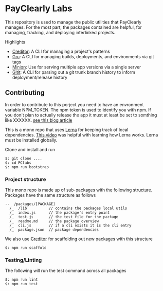 

# PayClearly Labs

This repository is used to manage the public utilities that PayClearly manages. For the most part, the packages contained are helpful, for managing, tracking, and deploying interlinked projects.

Highlights
  - [Creditor](/packages/creditor): A CLI for managing a project's patterns
  - [Gru](/packages/gru): A CLI for managing builds, deployments, and environments via git tags
  - [Minion](/packages/minion):  Use for serving multiple app versions via a single server
  - [Gitit](/packages/gitit): A CLI for parsing out a git trunk branch history to inform deployment/release history

## Contributing

In order to contribute to this porject you need to have an envronment variable NPM_TOKEN. The npm token is used to identify you with npm. If you don't plan to actually release the app it must at least be set to somthing like XXXXXX. [see this blog article](https://blog.npmjs.org/post/118393368555/deploying-with-npm-private-modules)

This is a mono repo that uses [Lerna](https://lerna.js.org/) for keeping track of local dependencies. [This video](https://www.youtube.com/watch?v=Nn8G91x8tJI&app=desktop) was helpful with learning how Lerna works. Lerna must be installed globally.

Clone and install and run

```
$: git clone ....
$: cd PClabs
$: npm run bootstrap

```

### Project structure

This mono repo is made up of sub-packages with the following structure. Packages have the same structure as follows

```
--  /packages/[PACKAGE]
  /_  /lib          // contains the packages local utils
  /_  index.js      // the package's entry point
  /_  test.js       // the test file for the package
  /_  readme.md     // the package overview
  /_  cli.js        // if a cli exists it is the cli entry
  /_  package.json  // package dependencies
```

We also use [Creditor](/packages/creditor) for scaffolding out new packages with this structure

```
$: npm run scaffold
```

### Testing/Linting

The following will run the test command across all packages

```
$: npm run lint
$: npm run test
```
